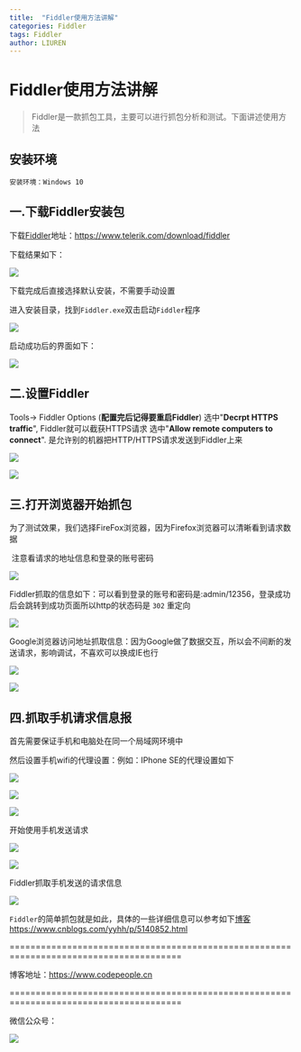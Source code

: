 ```yaml
---
title:  "Fiddler使用方法讲解"
categories: Fiddler
tags: Fiddler
author: LIUREN
---
```


# Fiddler使用方法讲解

> Fiddler是一款抓包工具，主要可以进行抓包分析和测试。下面讲述使用方法



## 安装环境

```shell
安装环境：Windows 10
```



## 一.下载Fiddler安装包

下载[Fiddler](https://www.telerik.com/download/fiddler)地址：<https://www.telerik.com/download/fiddler>

下载结果如下：

![](https://www.codepeople.cn/imges/fiddler/001.png)

下载完成后直接选择默认安装，不需要手动设置

进入安装目录，找到`Fiddler.exe`双击启动`Fiddler`程序

![](https://www.codepeople.cn/imges/fiddler/002.png)

启动成功后的界面如下：

![](https://www.codepeople.cn/imges/fiddler/003.png)

## 二.设置Fiddler

Tools-> Fiddler Options (**配置完后记得要重启Fiddler**) 选中"**Decrpt HTTPS traffic**", Fiddler就可以截获HTTPS请求 选中"**Allow remote computers to connect**". 是允许别的机器把HTTP/HTTPS请求发送到Fiddler上来

![](https://www.codepeople.cn/imges/fiddler/004.png)

![](https://www.codepeople.cn/imges/fiddler/005.png)

## 三.打开浏览器开始抓包

为了测试效果，我们选择FireFox浏览器，因为Firefox浏览器可以清晰看到请求数据

​	注意看请求的地址信息和登录的账号密码

![](https://www.codepeople.cn/imges/fiddler/006.png)

​	Fiddler抓取的信息如下：可以看到登录的账号和密码是:admin/12356，登录成功后会跳转到成功页面所以http的状态码是 `302` 重定向

![](https://www.codepeople.cn/imges/fiddler/007.png)

Google浏览器访问地址抓取信息：因为Google做了数据交互，所以会不间断的发送请求，影响调试，不喜欢可以换成IE也行

![](https://www.codepeople.cn/imges/fiddler/008.png)

![](https://www.codepeople.cn/imges/fiddler/009.png)

## 四.抓取手机请求信息报

首先需要保证手机和电脑处在同一个局域网环境中

然后设置手机wifi的代理设置：例如：IPhone SE的代理设置如下

![](https://www.codepeople.cn/imges/fiddler/010.png)

![](https://www.codepeople.cn/imges/fiddler/011.png)

![](https://www.codepeople.cn/imges/fiddler/012.png)

开始使用手机发送请求

![](https://www.codepeople.cn/imges/fiddler/013.png)

![](https://www.codepeople.cn/imges/fiddler/014.png)

Fiddler抓取手机发送的请求信息

![](https://www.codepeople.cn/imges/fiddler/015.png)

`Fiddler`的简单抓包就是如此，具体的一些详细信息可以参考如下[博客](https://www.cnblogs.com/yyhh/p/5140852.html)<https://www.cnblogs.com/yyhh/p/5140852.html>

=======================================================================================

博客地址：<https://www.codepeople.cn>

=======================================================================================

微信公众号：

![](https://www.codepeople.cn/imges/weixin_icon/weixin.jpg)